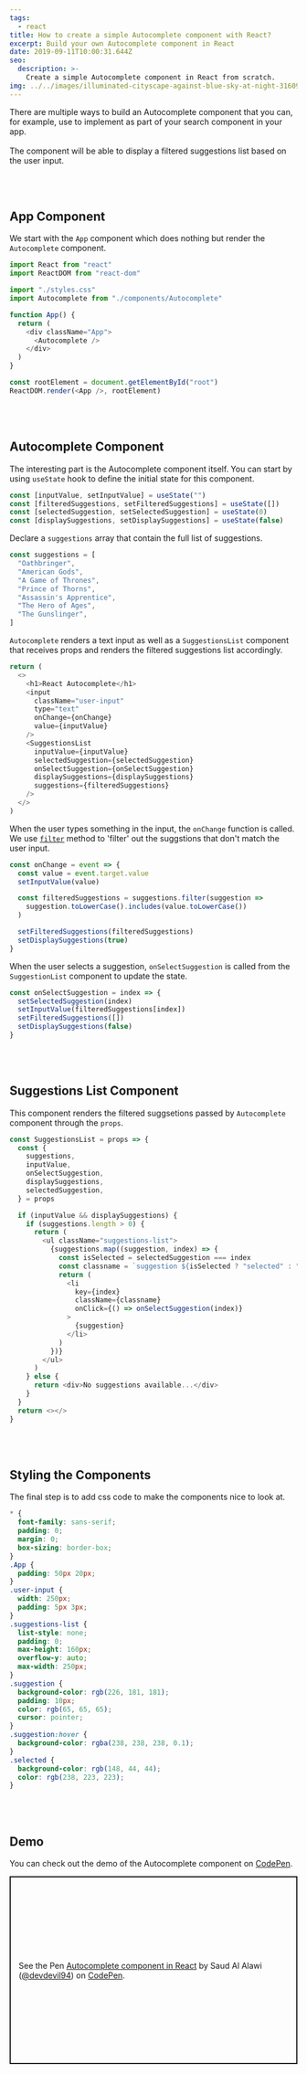 ```yaml
---
tags:
  - react
title: How to create a simple Autocomplete component with React?
excerpt: Build your own Autocomplete component in React
date: 2019-09-11T10:00:31.644Z
seo:
  description: >-
    Create a simple Autocomplete component in React from scratch.
img: ../../images/illuminated-cityscape-against-blue-sky-at-night-316093.jpg
---
```


There are multiple ways to build an Autocomplete component that you can, for example, use to implement as part of your search component in your app. <br><br>
The component will be able to display a filtered suggestions list based on the user input.

<br><br>

## App Component

We start with the `App` component which does nothing but render the `Autocomplete` component.

```javascript
import React from "react"
import ReactDOM from "react-dom"

import "./styles.css"
import Autocomplete from "./components/Autocomplete"

function App() {
  return (
    <div className="App">
      <Autocomplete />
    </div>
  )
}

const rootElement = document.getElementById("root")
ReactDOM.render(<App />, rootElement)
```

<br><br>

## Autocomplete Component

The interesting part is the Autocomplete component itself. You can start by using `useState` hook to define the initial state for this component.

```javascript
const [inputValue, setInputValue] = useState("")
const [filteredSuggestions, setFilteredSuggestions] = useState([])
const [selectedSuggestion, setSelectedSuggestion] = useState(0)
const [displaySuggestions, setDisplaySuggestions] = useState(false)
```

Declare a `suggestions` array that contain the full list of suggestions.

```javascript
const suggestions = [
  "Oathbringer",
  "American Gods",
  "A Game of Thrones",
  "Prince of Thorns",
  "Assassin's Apprentice",
  "The Hero of Ages",
  "The Gunslinger",
]
```

`Autocomplete` renders a text input as well as a `SuggestionsList` component that receives props and renders the filtered suggestions list accordingly.

```javascript
return (
  <>
    <h1>React Autocomplete</h1>
    <input
      className="user-input"
      type="text"
      onChange={onChange}
      value={inputValue}
    />
    <SuggestionsList
      inputValue={inputValue}
      selectedSuggestion={selectedSuggestion}
      onSelectSuggestion={onSelectSuggestion}
      displaySuggestions={displaySuggestions}
      suggestions={filteredSuggestions}
    />
  </>
)
```

When the user types something in the input, the `onChange` function is called. We use [`filter`](https://web.devdevil.co/array-methods-using-filter) method to 'filter' out the suggstions that don't match the user input.

```javascript
const onChange = event => {
  const value = event.target.value
  setInputValue(value)

  const filteredSuggestions = suggestions.filter(suggestion =>
    suggestion.toLowerCase().includes(value.toLowerCase())
  )

  setFilteredSuggestions(filteredSuggestions)
  setDisplaySuggestions(true)
}
```

When the user selects a suggestion, `onSelectSuggestion` is called from the `SuggestionList` component to update the state.

```javascript
const onSelectSuggestion = index => {
  setSelectedSuggestion(index)
  setInputValue(filteredSuggestions[index])
  setFilteredSuggestions([])
  setDisplaySuggestions(false)
}
```

<br><br>

## Suggestions List Component

This component renders the filtered suggsetions passed by `Autocomplete` component through the `props`.

```javascript
const SuggestionsList = props => {
  const {
    suggestions,
    inputValue,
    onSelectSuggestion,
    displaySuggestions,
    selectedSuggestion,
  } = props

  if (inputValue && displaySuggestions) {
    if (suggestions.length > 0) {
      return (
        <ul className="suggestions-list">
          {suggestions.map((suggestion, index) => {
            const isSelected = selectedSuggestion === index
            const classname = `suggestion ${isSelected ? "selected" : ""}`
            return (
              <li
                key={index}
                className={classname}
                onClick={() => onSelectSuggestion(index)}
              >
                {suggestion}
              </li>
            )
          })}
        </ul>
      )
    } else {
      return <div>No suggestions available...</div>
    }
  }
  return <></>
}
```

<br><br>

## Styling the Components

The final step is to add css code to make the components nice to look at.

```css
* {
  font-family: sans-serif;
  padding: 0;
  margin: 0;
  box-sizing: border-box;
}
.App {
  padding: 50px 20px;
}
.user-input {
  width: 250px;
  padding: 5px 3px;
}
.suggestions-list {
  list-style: none;
  padding: 0;
  max-height: 160px;
  overflow-y: auto;
  max-width: 250px;
}
.suggestion {
  background-color: rgb(226, 181, 181);
  padding: 10px;
  color: rgb(65, 65, 65);
  cursor: pointer;
}
.suggestion:hover {
  background-color: rgba(238, 238, 238, 0.1);
}
.selected {
  background-color: rgb(148, 44, 44);
  color: rgb(238, 223, 223);
}
```

<br><br>

## Demo

You can check out the demo of the Autocomplete component on [CodePen](https://codepen.io/devdevil94/pen/JjPvGZY/).

<p class="codepen" data-height="329" data-theme-id="dark" data-default-tab="js,result" data-user="devdevil94" data-slug-hash="JjPvGZY" style="height: 329px; box-sizing: border-box; display: flex; align-items: center; justify-content: center; border: 2px solid; margin: 1em 0; padding: 1em;" data-pen-title="Autocomplete component in React">
  <span>See the Pen <a href="https://codepen.io/devdevil94/pen/JjPvGZY/">
  Autocomplete component in React</a> by Saud Al Alawi (<a href="https://codepen.io/devdevil94">@devdevil94</a>)
  on <a href="https://codepen.io">CodePen</a>.</span>
</p>
<script async src="https://static.codepen.io/assets/embed/ei.js"></script>
